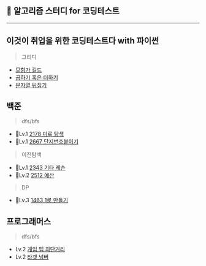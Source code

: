 ## 👾 알고리즘 스터디 for 코딩테스트
-----------
## 이것이 취업을 위한 코딩테스트다 with 파이썬
> 그리디
- [모험가 길드](https://github.com/ndb796/python-for-coding-test/blob/master/11/1.py)
- [곱하기 혹은 더하기](https://github.com/ndb796/python-for-coding-test/blob/master/11/2.py)
- [문자열 뒤집기](https://github.com/ndb796/python-for-coding-test/blob/master/11/3.py)

## 백준
> dfs/bfs

- 🥈Lv.1 [2178 미로 탐색](https://www.acmicpc.net/problem/2178)
- 🥈Lv.1 [2667 단지번호붙이기](https://www.acmicpc.net/problem/2667)
> 이진탐색

- 🥈Lv.1 [2343 기타 레슨](https://www.acmicpc.net/problem/2343)
- 🥈Lv.2 [2512 예산](https://www.acmicpc.net/problem/2512)
> DP

- 🥈Lv.3 [1463 1로 만들기](https://www.acmicpc.net/problem/2343)

## 프로그래머스
> dfs/bfs

- Lv.2 [게임 맵 최단거리](https://school.programmers.co.kr/learn/courses/30/lessons/1844)
- Lv.2 [타겟 넘버](https://school.programmers.co.kr/learn/courses/30/lessons/43165)
